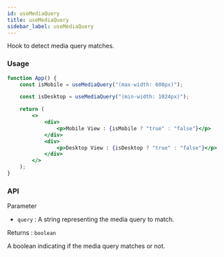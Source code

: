 ```yaml
---
id: useMediaQuery
title: useMediaQuery
sidebar_label: useMediaQuery
---
```


Hook to detect media query matches.

### Usage

```jsx
function App() {
	const isMobile = useMediaQuery("(max-width: 600px)");

	const isDesktop = useMediaQuery("(min-width: 1024px)");

	return (
		<>
			<div>
				<p>Mobile View : {isMobile ? "true" : "false"}</p>
			</div>
			<div>
				<p>Desktop View : {isDesktop ? "true" : "false"}</p>
			</div>
		</>
	);
}
```

### API

Parameter

- `query` : A string representing the media query to match.

Returns : `boolean`

A boolean indicating if the media query matches or not.
